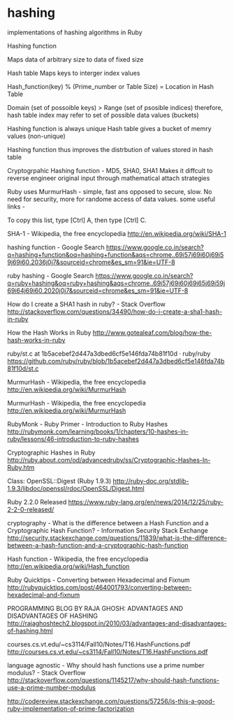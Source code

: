 # hashing
implementations of hashing algorithms in Ruby

Hashing function

Maps data of arbitrary size to data of fixed size

Hash table
Maps keys to interger index values

Hash_function(key) % (Prime_number or Table Size) = Location in Hash Table 

Domain (set of possoible keys) > Range (set of psosible indices)
  therefore, hash table index may refer to set of possible data values (buckets)
  
Hashing function is always unique
Hash table gives a bucket of memry values (non-unique)

Hashing function thus improves the distrbution of values stored in hash table

Cryptogrpahic Hashing function - MD5, SHA0, SHA1
Makes it diffcult to reverse engineer original input through mathematical attach strategies

Ruby uses MurmurHash - simple, fast ans opposed to secure, slow. No need for security, more for randome access of data values.
some useful links - 

To copy this list, type [Ctrl] A, then type [Ctrl] C. 

SHA-1 - Wikipedia, the free encyclopedia
http://en.wikipedia.org/wiki/SHA-1

hashing function - Google Search
https://www.google.co.in/search?q=hashing+function&oq=hashing+function&aqs=chrome..69i57j69i60j69i59j69i60.2036j0j7&sourceid=chrome&es_sm=91&ie=UTF-8

ruby hashing - Google Search
https://www.google.co.in/search?q=ruby+hashing&oq=ruby+hashing&aqs=chrome..69i57j69i60j69i65j69i59j69i64j69i60.2020j0j7&sourceid=chrome&es_sm=91&ie=UTF-8

How do I create a SHA1 hash in ruby? - Stack Overflow
http://stackoverflow.com/questions/34490/how-do-i-create-a-sha1-hash-in-ruby

How the Hash Works in Ruby
http://www.gotealeaf.com/blog/how-the-hash-works-in-ruby

ruby/st.c at 1b5acebef2d447a3dbed6cf5e146fda74b81f10d · ruby/ruby
https://github.com/ruby/ruby/blob/1b5acebef2d447a3dbed6cf5e146fda74b81f10d/st.c

MurmurHash - Wikipedia, the free encyclopedia
http://en.wikipedia.org/wiki/MurmurHash

MurmurHash - Wikipedia, the free encyclopedia
http://en.wikipedia.org/wiki/MurmurHash

RubyMonk - Ruby Primer - Introduction to Ruby Hashes
http://rubymonk.com/learning/books/1/chapters/10-hashes-in-ruby/lessons/46-introduction-to-ruby-hashes

Cryptographic Hashes in Ruby
http://ruby.about.com/od/advancedruby/ss/Cryptographic-Hashes-In-Ruby.htm

Class: OpenSSL::Digest (Ruby 1.9.3)
http://ruby-doc.org/stdlib-1.9.3/libdoc/openssl/rdoc/OpenSSL/Digest.html

Ruby 2.2.0 Released
https://www.ruby-lang.org/en/news/2014/12/25/ruby-2-2-0-released/

cryptography - What is the difference between a Hash Function and a Cryptographic Hash Function? - Information Security Stack Exchange
http://security.stackexchange.com/questions/11839/what-is-the-difference-between-a-hash-function-and-a-cryptographic-hash-function

Hash function - Wikipedia, the free encyclopedia
http://en.wikipedia.org/wiki/Hash_function

Ruby Quicktips - Converting between Hexadecimal and Fixnum
http://rubyquicktips.com/post/464001793/converting-between-hexadecimal-and-fixnum

PROGRAMMING BLOG BY RAJA GHOSH: ADVANTAGES AND DISADVANTAGES OF HASHING
http://rajaghoshtech2.blogspot.in/2010/03/advantages-and-disadvantages-of-hashing.html

courses.cs.vt.edu/~cs3114/Fall10/Notes/T16.HashFunctions.pdf
http://courses.cs.vt.edu/~cs3114/Fall10/Notes/T16.HashFunctions.pdf

language agnostic - Why should hash functions use a prime number modulus? - Stack Overflow
http://stackoverflow.com/questions/1145217/why-should-hash-functions-use-a-prime-number-modulus

http://codereview.stackexchange.com/questions/57256/is-this-a-good-ruby-implementation-of-prime-factorization


